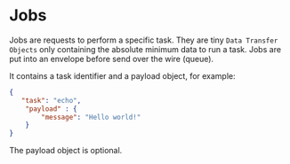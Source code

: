 Jobs
====

Jobs are requests to perform a specific task. They are tiny `Data Transfer Objects` only containing the absolute minimum data to run a task. Jobs are put into an envelope before send over the wire (queue).

It contains a task identifier and a payload object, for example:

```json
{
   "task": "echo",
    "payload" : {
        "message": "Hello world!"
    }
}
````

The payload object is optional.
